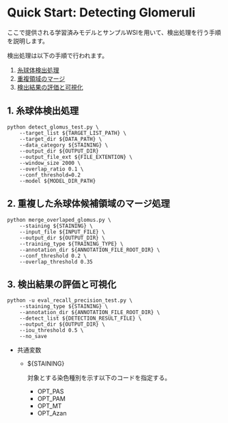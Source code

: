 # Quick Start: Detecting Glomeruli
  ここで提供される学習済みモデルとサンプルWSIを用いて、検出処理を行う手順を説明します。

  検出処理は以下の手順で行われます。

  1. [糸球体検出処理](#detection)
  2. [重複領域のマージ](#merge)
  3. [検出結果の評価と可視化](#visualize)

## <a name='detection'>1. 糸球体検出処理</a>

  ```
  python detect_glomus_test.py \
      --target_list ${TARGET_LIST_PATH} \
      --target_dir ${DATA_PATH} \
      --data_category ${STAINING} \
      --output_dir ${OUTPUT_DIR}
      --output_file_ext ${FILE_EXTENTION} \
      --window_size 2000 \
      --overlap_ratio 0.1 \
      --conf_threshold=0.2
      --model ${MODEL_DIR_PATH}
  ```

## <a name='merge'>2. 重複した糸球体候補領域のマージ処理</a>

  ```
  python merge_overlaped_glomus.py \
      --staining ${STAINING} \
      --input_file ${INPUT_FILE} \
      --output_dir ${OUTPUT_DIR} \
      --training_type ${TRAINING_TYPE} \
      --annotation_dir ${ANNOTATION_FILE_ROOT_DIR} \
      --conf_threshold 0.2 \
      --overlap_threshold 0.35
  ```

## <a name='visualize'>3. 検出結果の評価と可視化</a>

  ```
  python -u eval_recall_precision_test.py \
      --staining_type ${STAINING} \
      --annotation_dir ${ANNOTATION_FILE_ROOT_DIR} \
      --detect_list ${DETECTION_RESULT_FILE} \
      --output_dir ${OUTPUT_DIR} \
      --iou_threshold 0.5 \
      --no_save
  ```

  * 共通変数
    * ${STAINING}

      対象とする染色種別を示す以下のコードを指定する。

      * OPT_PAS
      * OPT_PAM
      * OPT_MT
      * OPT_Azan